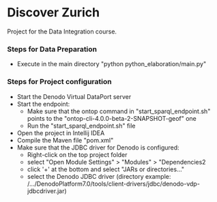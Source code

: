 # Discover Zurich
Project for the Data Integration course.

### Steps for Data Preparation
- Execute in the main directory "python python_elaboration/main.py"

### Steps for Project configuration
- Start the Denodo Virtual DataPort server
- Start the endpoint:
    - Make sure that the ontop command in "start_sparql_endpoint.sh" points to the "ontop-cli-4.0.0-beta-2-SNAPSHOT-geof" one
    - Run the "start_sparql_endpoint.sh" file
- Open the project in Intellij IDEA
- Compile the Maven file "pom.xml"
- Make sure that the JDBC driver for Denodo is configured:
    - Right-click on the top project folder
    - select "Open Module Settings" > "Modules" > "Dependencies2
    - click '+' at the bottom and select "JARs or directories..."
    - select the Denodo JDBC driver (directory example: /.../DenodoPlatform7.0/tools/client-drivers/jdbc/denodo-vdp-jdbcdriver.jar)
